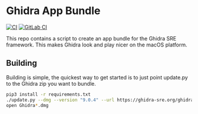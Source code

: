 # Ghidra App Bundle

[![CI](https://github.com/TorgoTorgo/Ghidra-App-Bundle/workflows/CI/badge.svg?branch=master)](https://github.com/TorgoTorgo/Ghidra-App-Bundle/actions?query=workflow%3ACI+branch%3Amaster)
[![GitLab CI](https://gitlab.com/Torgo/ghidra-app-bundle/badges/master/pipeline.svg)](https://gitlab.com/Torgo/ghidra-app-bundle/-/commits/master)

This repo contains a script to create an app bundle for the
Ghidra SRE framework. This makes Ghidra look and play nicer
on the macOS platform.

## Building

Building is simple, the quickest way to get started is to just point
update.py to the Ghidra zip you want to bundle.

```bash
pip3 install -r requirements.txt
./update.py --dmg --version "9.0.4" --url https://ghidra-sre.org/ghidra_9.0.4_PUBLIC_20190516.zip
open Ghidra*.dmg
```
